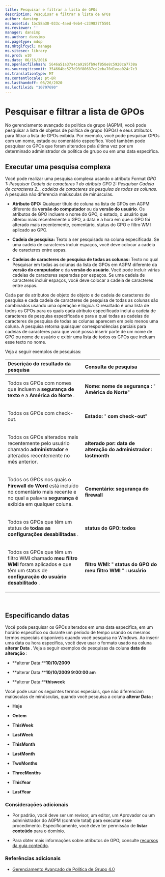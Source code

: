 ```yaml
---
title: Pesquisar e filtrar a lista de GPOs
description: Pesquisar e filtrar a lista de GPOs
author: dansimp
ms.assetid: 1bc58a38-033c-4aed-9eb4-c239827f5501
ms.reviewer: ''
manager: dansimp
ms.author: dansimp
ms.pagetype: mdop
ms.mktglfcycl: manage
ms.sitesec: library
ms.prod: w10
ms.date: 06/16/2016
ms.openlocfilehash: 5646a51a37a4ca9195fb9ef858e8c5920ca7738a
ms.sourcegitcommit: 354664bc527d93f80687cd2eba70d1eea024c7c3
ms.translationtype: MT
ms.contentlocale: pt-BR
ms.lasthandoff: 06/26/2020
ms.locfileid: "10797690"
---
```

# Pesquisar e filtrar a lista de GPOs


No gerenciamento avançado de política de grupo (AGPM), você pode pesquisar a lista de objetos de política de grupo (GPOs) e seus atributos para filtrar a lista de GPOs exibida. Por exemplo, você pode pesquisar GPOs com um nome, estado ou comentário específico. Você também pode pesquisar os GPOs que foram alterados pela última vez por um determinado administrador de política de grupo ou em uma data específica.

## Executar uma pesquisa complexa


Você pode realizar uma pesquisa complexa usando o atributo Format *GPO 1: Pesquisar Cadeia de caracteres 1 do atributo GPO 2: Pesquisar Cadeia de caracteres 2... cadeias de caracteres de pesquisa de todas as colunas*. A pesquisa não diferencia maiúsculas de minúsculas.

-   **Atributo GPO:** Qualquer título de coluna na lista de GPOs em AGPM diferente da **versão do computador** ou da **versão do usuário**. Os atributos de GPO incluem o nome do GPO, o estado, o usuário que alterou mais recentemente o GPO, a data e a hora em que o GPO foi alterado mais recentemente, comentário, status do GPO e filtro WMI aplicado ao GPO.

-   **Cadeia de pesquisa:** Texto a ser pesquisado na coluna especificada. Se uma cadeia de caracteres incluir espaços, você deve colocar a cadeia de caracteres entre aspas.

-   **Cadeias de caracteres de pesquisa de todas as colunas:** Texto no qual Pesquisar em todas as colunas da lista de GPOs em AGPM diferente da **versão do computador** e da **versão do usuário**. Você pode incluir várias cadeias de caracteres separadas por espaços. Se uma cadeia de caracteres incluir espaços, você deve colocar a cadeia de caracteres entre aspas.

Cada par de atributos de objeto de objeto e de cadeia de caracteres de pesquisa e cada cadeia de caracteres de pesquisa de todas as colunas são combinados usando uma operação e lógica. O resultado é uma lista de todos os GPOs para os quais cada atributo especificado inclui a cadeia de caracteres de pesquisa especificada e para a qual todas as cadeias de caracteres de pesquisa de todas as colunas aparecem em pelo menos uma coluna. A pesquisa retorna quaisquer correspondências parciais para cadeias de caracteres para que você possa inserir parte de um nome de GPO ou nome de usuário e exibir uma lista de todos os GPOs que incluam esse texto no nome.

Veja a seguir exemplos de pesquisas:

<table>
<colgroup>
<col width="50%" />
<col width="50%" />
</colgroup>
<thead>
<tr class="header">
<th align="left">Descrição do resultado da pesquisa</th>
<th align="left">Consulta de pesquisa</th>
</tr>
</thead>
<tbody>
<tr class="odd">
<td align="left"><p>Todos os GPOs com nomes que incluem a <strong> segurança de texto </strong> e a <strong> América do Norte </strong> .</p></td>
<td align="left"><p><strong>Nome: </strong><strong> nome de segurança </strong><strong> : </strong> &quot; <strong> América do Norte</strong>&quot;</p></td>
</tr>
<tr class="even">
<td align="left"><p>Todos os GPOs com check-out.</p></td>
<td align="left"><p><strong>Estado: </strong> &quot; <strong> com check-out</strong>&quot;</p></td>
</tr>
<tr class="odd">
<td align="left"><p>Todos os GPOs alterados mais recentemente pelo usuário chamado <strong> administrador </strong> e alterados recentemente no mês anterior.</p></td>
<td align="left"><p><strong>alterado por: </strong><strong> data de alteração do administrador </strong><strong> : </strong><strong> lastmonth</strong></p></td>
</tr>
<tr class="even">
<td align="left"><p>Todos os GPOs nos quais o <strong> Firewall do Word </strong> está incluído no comentário mais recente e no qual a palavra <strong> segurança é </strong> exibida em qualquer coluna.</p></td>
<td align="left"><p><strong>Comentário: </strong><strong> segurança do firewall </strong><strong></strong></p></td>
</tr>
<tr class="odd">
<td align="left"><p>Todos os GPOs que têm um status de <strong> todas as configurações desabilitadas </strong> .</p></td>
<td align="left"><p><strong>status do GPO: </strong><strong> todos</strong></p></td>
</tr>
<tr class="even">
<td align="left"><p>Todos os GPOs que têm um filtro WMI chamado <strong> meu filtro WMI </strong> foram aplicados e que têm um status de <strong> configuração do usuário desabilitado </strong> .</p></td>
<td align="left"><p><strong>filtro WMI: </strong> &quot; <strong> status do GPO do meu filtro WMI </strong> &quot; <strong> : </strong><strong> usuário</strong></p></td>
</tr>
</tbody>
</table>

 

## Especificando datas


Você pode pesquisar os GPOs alterados em uma data específica, em um horário específico ou durante um período de tempo usando os mesmos termos especiais disponíveis quando você pesquisa no Windows. Ao inserir uma data ou hora específica, você deve usar o formato usado na coluna **alterar Data** . Veja a seguir exemplos de pesquisas da coluna **data de alteração** :

-   **alterar Data:****10/10/2009**

-   **alterar Data:****10/10/2009 9:00:00 am**

-   **alterar Data:****thisweek**

Você pode usar os seguintes termos especiais, que não diferenciam maiúsculas de minúsculas, quando você pesquisa a coluna **alterar Data** :

-   **Hoje**

-   **Ontem**

-   **ThisWeek**

-   **LastWeek**

-   **ThisMonth**

-   **LastMonth**

-   **TwoMonths**

-   **ThreeMonths**

-   **ThisYear**

-   **LastYear**

### Considerações adicionais

-   Por padrão, você deve ser um revisor, um editor, um Aprovador ou um administrador do AGPM (controle total) para executar esse procedimento. Especificamente, você deve ter permissão de **listar conteúdo** para o domínio.

-   Para obter mais informações sobre atributos de GPO, consulte [recursos da guia conteúdo](contents-tab-features-agpm40.md).

### Referências adicionais

-   [Gerenciamento Avançado de Política de Grupo 4.0](advanced-group-policy-management-40.md)

 

 





